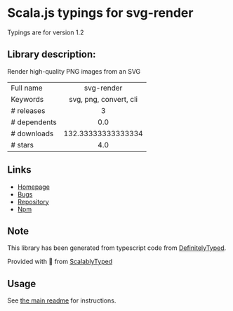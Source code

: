 
# Scala.js typings for svg-render

Typings are for version 1.2

## Library description:
Render high-quality PNG images from an SVG

|                    |                 |
| ------------------ | :-------------: |
| Full name          | svg-render |
| Keywords           | svg, png, convert, cli |
| # releases         | 3 |
| # dependents       | 0.0 |
| # downloads        | 132.33333333333334 |
| # stars            | 4.0 |

## Links
- [Homepage](https://github.com/catdad-experiments/svg-render#readme)
- [Bugs](https://github.com/catdad-experiments/svg-render/issues)
- [Repository](https://github.com/catdad-experiments/svg-render)
- [Npm](https://www.npmjs.com/package/svg-render)
    


## Note
This library has been generated from typescript code from [DefinitelyTyped](https://definitelytyped.org).

Provided with :purple_heart: from [ScalablyTyped](https://github.com/oyvindberg/ScalablyTyped)

## Usage
See [the main readme](../../readme.md) for instructions.



